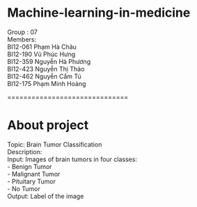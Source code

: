 # Machine-learning-in-medicine

Group : 07  
Members:  
BI12-061 Phạm Hà Châu  
BI12-190 Vũ Phúc Hưng  
BI12-359 Nguyễn Hà Phương  
BI12-423 Nguyễn Thị Thảo  
BI12-462 Nguyễn Cẩm Tú  
BI12-175 Phạm Minh Hoàng

==============================

# About project

Topic: Brain Tumor Classification  
Description:  
    Input: Images of brain tumors in four classes:  
    - Benign Tumor  
    - Malignant Tumor  
    - Pituitary Tumor  
    - No Tumor  
    Output: Label of the image

